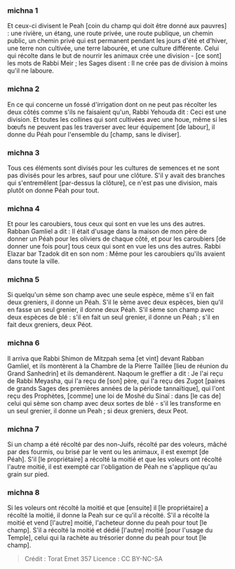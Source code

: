 
### michna 1
Et ceux-ci divisent le Peah [coin du champ qui doit être donné aux pauvres] : une rivière, un étang, une route privée, une route publique, un chemin public, un chemin privé qui est permanent pendant les jours d'été et d'hiver, une terre non cultivée, une terre labourée, et une culture différente. Celui qui récolte dans le but de nourrir les animaux crée une division - [ce sont] les mots de Rabbi Meir ; les Sages disent : Il ne crée pas de division à moins qu'il ne laboure.

### michna 2
En ce qui concerne un fossé d'irrigation dont on ne peut pas récolter les deux côtés comme s'ils ne faisaient qu'un, Rabbi Yehouda dit : Ceci est une division. Et toutes les collines qui sont cultivées avec une houe, même si les bœufs ne peuvent pas les traverser avec leur équipement [de labour], il donne du Péah pour l'ensemble du [champ, sans le diviser].

### michna 3
Tous ces éléments sont divisés pour les cultures de semences et ne sont pas divisés pour les arbres, sauf pour une clôture. S'il y avait des branches qui s'entremêlent [par-dessus la clôture], ce n'est pas une division, mais plutôt on donne Péah pour tout.

### michna 4
Et pour les caroubiers, tous ceux qui sont en vue les uns des autres. Rabban Gamliel a dit : Il était d'usage dans la maison de mon père de donner un Péah pour les oliviers de chaque côté, et pour les caroubiers [de donner une fois pour] tous ceux qui sont en vue les uns des autres. Rabbi Elazar bar Tzadok dit en son nom : Même pour les caroubiers qu'ils avaient dans toute la ville.

### michna 5
Si quelqu'un sème son champ avec une seule espèce, même s'il en fait deux greniers, il donne un Péah. S'il le sème avec deux espèces, bien qu'il en fasse un seul grenier, il donne deux Péah. S'il sème son champ avec deux espèces de blé : s'il en fait un seul grenier, il donne un Péah ; s'il en fait deux greniers, deux Péot.

### michna 6
Il arriva que Rabbi Shimon de Mitzpah sema [et vint] devant Rabban Gamliel, et ils montèrent à la Chambre de la Pierre Taillée [lieu de réunion du Grand Sanhedrin] et ils demandèrent. Naqoum le greffier a dit : Je l'ai reçu de Rabbi Meyasha, qui l'a reçu de [son] père, qui l'a reçu des Zugot [paires de grands Sages des premières années de la période tannaïtique], qui l'ont reçu des Prophètes, [comme] une loi de Moshé du Sinaï : dans [le cas de] celui qui sème son champ avec deux sortes de blé - s'il les transforme en un seul grenier, il donne un Peah ; si deux greniers, deux Peot.

### michna 7
Si un champ a été récolté par des non-Juifs, récolté par des voleurs, mâché par des fourmis, ou brisé par le vent ou les animaux, il est exempt [de Péah]. S'il [le propriétaire] a récolté la moitié et que les voleurs ont récolté l'autre moitié, il est exempté car l'obligation de Péah ne s'applique qu'au grain sur pied.

### michna 8
Si les voleurs ont récolté la moitié et que [ensuite] il [le propriétaire] a récolté la moitié, il donne la Peah sur ce qu'il a récolté. S'il a récolté la moitié et vend [l'autre] moitié, l'acheteur donne du peah pour tout [le champ]. S'il a récolté la moitié et dédié [l'autre] moitié [pour l'usage du Temple], celui qui la rachète au trésorier donne du peah pour tout [le champ].

>Crédit : Torat Emet 357
>Licence : CC BY-NC-SA 
